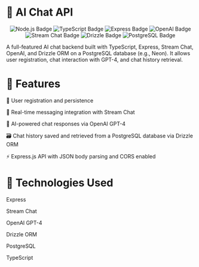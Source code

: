 # 🧠 AI Chat API
<p align="center"> <img src="https://img.shields.io/badge/Node.js-339933?logo=node.js&logoColor=white" alt="Node.js Badge"/> <img src="https://img.shields.io/badge/TypeScript-3178C6?logo=typescript&logoColor=white" alt="TypeScript Badge"/> <img src="https://img.shields.io/badge/Express.js-000000?logo=express&logoColor=white" alt="Express Badge"/> <img src="https://img.shields.io/badge/OpenAI-412991?logo=openai&logoColor=white" alt="OpenAI Badge"/> <img src="https://img.shields.io/badge/Stream-0061FE?logo=stream&logoColor=white" alt="Stream Chat Badge"/> <img src="https://img.shields.io/badge/Drizzle%20ORM-009688?logo=data:image/svg+xml;base64,...&logoColor=white" alt="Drizzle Badge"/> <img src="https://img.shields.io/badge/PostgreSQL-4169E1?logo=postgresql&logoColor=white" alt="PostgreSQL Badge"/> </p>

A full-featured AI chat backend built with TypeScript, Express, Stream Chat, OpenAI, and Drizzle ORM on a PostgreSQL database (e.g., Neon). It allows user registration, chat interaction with GPT-4, and chat history retrieval.
# 🚀 Features
🔐 User registration and persistence

💬 Real-time messaging integration with Stream Chat

🧠 AI-powered chat responses via OpenAI GPT-4

🗃️ Chat history saved and retrieved from a PostgreSQL database via Drizzle ORM

⚡ Express.js API with JSON body parsing and CORS enabled

# 🧠 Technologies Used
Express

Stream Chat

OpenAI GPT-4

Drizzle ORM

PostgreSQL

TypeScript



